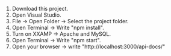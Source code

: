 1) Download this project.
2) Open Visual Studio.
3) File -> Open Folder -> Select the project folder.
5) Open Terminal -> Write "npm install".
6) Turn on XXAMP -> Apache and MySQL.
7) Open Terminal -> Write "npm start".
8) Open your browser -> write "http://localhost:3000/api-docs/"
